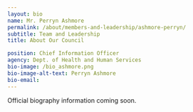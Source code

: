 ```yaml
---
layout: bio
name: Mr. Perryn Ashmore
permalink: /about/members-and-leadership/ashmore-perryn/
subtitle: Team and Leadership
title: About Our Council

position: Chief Information Officer
agency: Dept. of Health and Human Services
bio-image: /bio_ashmore.png
bio-image-alt-text: Perryn Ashmore
bio-email:
---
```


Official biography information coming soon.
